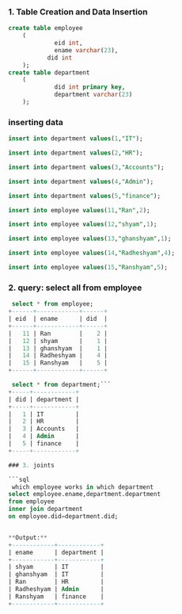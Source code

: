  ### 1. Table Creation and Data Insertion

 ```sql
 create table employee
     (
              eid int,
              ename varchar(23),
            did int
     );
 create table department
     (
              did int primary key,
              department varchar(23)
     );
```

### inserting data

```sql
insert into department values(1,"IT");

insert into department values(2,"HR");

insert into department values(3,"Accounts");

insert into department values(4,"Admin");

insert into department values(5,"finance");

insert into employee values(11,"Ran",2);

insert into employee values(12,"shyam",1);

insert into employee values(13,"ghanshyam",1);

insert into employee values(14,"Radheshyam",4);

insert into employee values(15,"Ranshyam",5);
```

### 2. query: select all from employee

```sql
 select * from employee;
+------+------------+------+
| eid  | ename      | did  |
+------+------------+------+
|   11 | Ran        |    2 |
|   12 | shyam      |    1 |
|   13 | ghanshyam  |    1 |
|   14 | Radheshyam |    4 |
|   15 | Ranshyam   |    5 |
+------+------------+------+

 select * from department;```
+-----+------------+
| did | department |
+-----+------------+
|   1 | IT         |
|   2 | HR         |
|   3 | Accounts   |
|   4 | Admin      |
|   5 | finance    |
+-----+------------+

### 3. joints

```sql 
 which employee works in which department
select employee.ename,department.department
from employee
inner join department
on employee.did=department.did;


**Output:**
+------------+------------+
| ename      | department |
+------------+------------+
| shyam      | IT         |
| ghanshyam  | IT         |
| Ran        | HR         |
| Radheshyam | Admin      |
| Ranshyam   | finance    |
+------------+------------+
 ```

